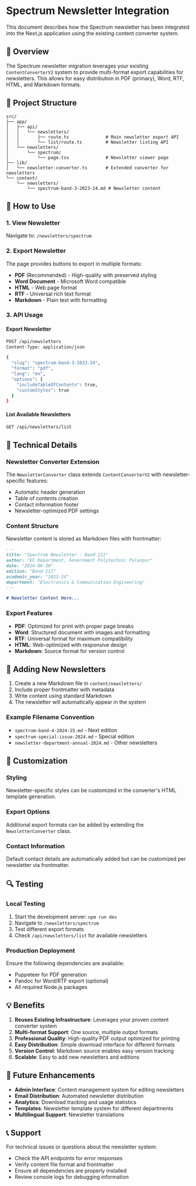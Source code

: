 # Spectrum Newsletter Integration

This document describes how the Spectrum newsletter has been integrated into the Next.js application using the existing content converter system.

## 🎯 Overview

The Spectrum newsletter migration leverages your existing `ContentConverterV2` system to provide multi-format export capabilities for newsletters. This allows for easy distribution in PDF (primary), Word, RTF, HTML, and Markdown formats.

## 📁 Project Structure

```
src/
├── app/
│   ├── api/
│   │   └── newsletters/
│   │       ├── route.ts              # Main newsletter export API
│   │       └── list/route.ts         # Newsletter listing API
│   └── newsletters/
│       └── spectrum/
│           └── page.tsx              # Newsletter viewer page
├── lib/
│   └── newsletter-converter.ts       # Extended converter for newsletters
└── content/
    └── newsletters/
        └── spectrum-band-3-2023-24.md # Newsletter content
```

## 🚀 How to Use

### 1. View Newsletter
Navigate to: `/newsletters/spectrum`

### 2. Export Newsletter
The page provides buttons to export in multiple formats:
- **PDF** (Recommended) - High-quality with preserved styling
- **Word Document** - Microsoft Word compatible
- **HTML** - Web page format
- **RTF** - Universal rich text format
- **Markdown** - Plain text with formatting

### 3. API Usage

#### Export Newsletter
```bash
POST /api/newsletters
Content-Type: application/json

{
  "slug": "spectrum-band-3-2023-24",
  "format": "pdf",
  "lang": "en",
  "options": {
    "includeTableOfContents": true,
    "customStyles": true
  }
}
```

#### List Available Newsletters
```bash
GET /api/newsletters/list
```

## 🔧 Technical Details

### Newsletter Converter Extension
The `NewsletterConverter` class extends `ContentConverterV2` with newsletter-specific features:
- Automatic header generation
- Table of contents creation
- Contact information footer
- Newsletter-optimized PDF settings

### Content Structure
Newsletter content is stored as Markdown files with frontmatter:

```markdown
---
title: "Spectrum Newsletter - Band III"
author: "EC Department, Government Polytechnic Palanpur"
date: "2024-06-30"
edition: "Band III"
academic_year: "2023-24"
department: "Electronics & Communication Engineering"
---

# Newsletter Content Here...
```

### Export Features
- **PDF**: Optimized for print with proper page breaks
- **Word**: Structured document with images and formatting
- **RTF**: Universal format for maximum compatibility
- **HTML**: Web-optimized with responsive design
- **Markdown**: Source format for version control

## 📝 Adding New Newsletters

1. Create a new Markdown file in `content/newsletters/`
2. Include proper frontmatter with metadata
3. Write content using standard Markdown
4. The newsletter will automatically appear in the system

### Example Filename Convention
- `spectrum-band-4-2024-25.md` - Next edition
- `spectrum-special-issue-2024.md` - Special edition
- `newsletter-department-annual-2024.md` - Other newsletters

## 🎨 Customization

### Styling
Newsletter-specific styles can be customized in the converter's HTML template generation.

### Export Options
Additional export formats can be added by extending the `NewsletterConverter` class.

### Contact Information
Default contact details are automatically added but can be customized per newsletter via frontmatter.

## 🔍 Testing

### Local Testing
1. Start the development server: `npm run dev`
2. Navigate to `/newsletters/spectrum`
3. Test different export formats
4. Check `/api/newsletters/list` for available newsletters

### Production Deployment
Ensure the following dependencies are available:
- Puppeteer for PDF generation
- Pandoc for Word/RTF export (optional)
- All required Node.js packages

## 💡 Benefits

1. **Reuses Existing Infrastructure**: Leverages your proven content converter system
2. **Multi-format Support**: One source, multiple output formats
3. **Professional Quality**: High-quality PDF output optimized for printing
4. **Easy Distribution**: Simple download interface for different formats
5. **Version Control**: Markdown source enables easy version tracking
6. **Scalable**: Easy to add new newsletters and editions

## 🔮 Future Enhancements

- **Admin Interface**: Content management system for editing newsletters
- **Email Distribution**: Automated newsletter distribution
- **Analytics**: Download tracking and usage statistics
- **Templates**: Newsletter template system for different departments
- **Multilingual Support**: Newsletter translations

## 📞 Support

For technical issues or questions about the newsletter system:
- Check the API endpoints for error responses
- Verify content file format and frontmatter
- Ensure all dependencies are properly installed
- Review console logs for debugging information
